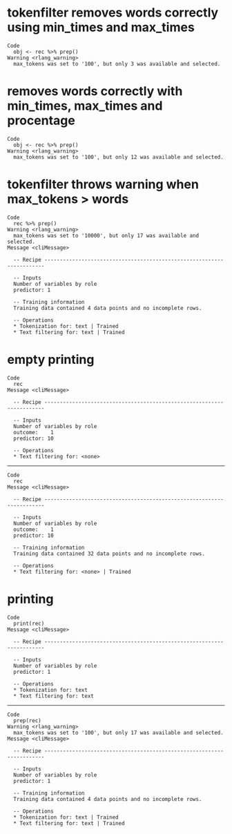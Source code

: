 # tokenfilter removes words correctly using min_times and max_times

    Code
      obj <- rec %>% prep()
    Warning <rlang_warning>
      max_tokens was set to '100', but only 3 was available and selected.

# removes words correctly with min_times, max_times and procentage

    Code
      obj <- rec %>% prep()
    Warning <rlang_warning>
      max_tokens was set to '100', but only 12 was available and selected.

# tokenfilter throws warning when max_tokens > words

    Code
      rec %>% prep()
    Warning <rlang_warning>
      max_tokens was set to '10000', but only 17 was available and selected.
    Message <cliMessage>
      
      -- Recipe ----------------------------------------------------------------------
      
      -- Inputs 
      Number of variables by role
      predictor: 1
      
      -- Training information 
      Training data contained 4 data points and no incomplete rows.
      
      -- Operations 
      * Tokenization for: text | Trained
      * Text filtering for: text | Trained

# empty printing

    Code
      rec
    Message <cliMessage>
      
      -- Recipe ----------------------------------------------------------------------
      
      -- Inputs 
      Number of variables by role
      outcome:    1
      predictor: 10
      
      -- Operations 
      * Text filtering for: <none>

---

    Code
      rec
    Message <cliMessage>
      
      -- Recipe ----------------------------------------------------------------------
      
      -- Inputs 
      Number of variables by role
      outcome:    1
      predictor: 10
      
      -- Training information 
      Training data contained 32 data points and no incomplete rows.
      
      -- Operations 
      * Text filtering for: <none> | Trained

# printing

    Code
      print(rec)
    Message <cliMessage>
      
      -- Recipe ----------------------------------------------------------------------
      
      -- Inputs 
      Number of variables by role
      predictor: 1
      
      -- Operations 
      * Tokenization for: text
      * Text filtering for: text

---

    Code
      prep(rec)
    Warning <rlang_warning>
      max_tokens was set to '100', but only 17 was available and selected.
    Message <cliMessage>
      
      -- Recipe ----------------------------------------------------------------------
      
      -- Inputs 
      Number of variables by role
      predictor: 1
      
      -- Training information 
      Training data contained 4 data points and no incomplete rows.
      
      -- Operations 
      * Tokenization for: text | Trained
      * Text filtering for: text | Trained

